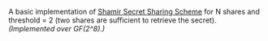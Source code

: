 A basic implementation of [Shamir Secret Sharing Scheme](https://en.wikipedia.org/wiki/Shamir%27s_Secret_Sharing) for N shares and threshold = 2 (two shares are sufficient to retrieve the secret). *(Implemented over GF(2^8).)*
